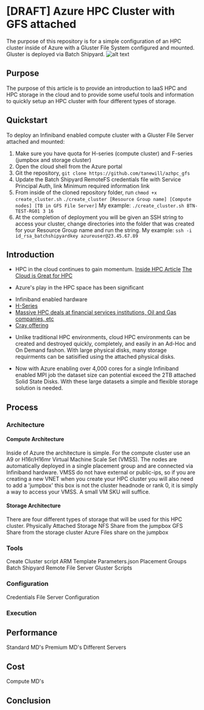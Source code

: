 # [DRAFT] Azure HPC Cluster with GFS attached
The purpose of this repository is for a simple configuration of an HPC cluster inside of Azure with a Gluster File System configured and mounted. Gluster is deployed via Batch Shipyard.
![alt text](https://github.com/tanewill/azhpc_gfs/blob/master/support/azhpc_gfs_arch.png)

## Purpose
The purpose of this article is to provide an introduction to IaaS HPC and HPC storage in the cloud and to provide some useful tools and information to quickly setup an HPC cluster with four different types of storage.

## Quickstart
To deploy an Infiniband enabled compute cluster with a Gluster File Server attached and mounted:
1. Make sure you have quota for H-series (compute cluster) and F-series (jumpbox and storage cluster)
2. Open the cloud shell from the Azure portal
3. Git the repository, `git clone https://github.com/tanewill/azhpc_gfs`
4. Update the Batch Shipyard RemoteFS credentials file with Service Principal Auth, link
    Minimum required information link
5. From inside of the cloned repository folder, run 
    `chmod +x create_cluster.sh`
    `./create_cluster [Resource Group name] [Compute nodes] [TB in GFS File Server]`
        My example: `./create_cluster.sh BTN-TEST-RG01 3 16`
6. At the completion of deployment you will be given an SSH string to access your cluster, change directories into the folder that was created for your Resource Group name and run the string.
    My example: `ssh -i id_rsa_batchshipyardkey azureuser@23.45.67.89`

## Introduction
- HPC in the cloud continues to gain momentum. 
[Inside HPC Article](https://insidehpc.com/2017/03/long-rise-hpc-cloud/)
[The Cloud is Great for HPC](https://www.theregister.co.uk/2017/06/16/the_cloud_is_great_for_hpc_discuss/)
		
- Azure's play in the HPC space has been significant
* Infiniband enabled hardware
* [H-Series](https://azure.microsoft.com/en-us/blog/availability-of-h-series-vms-in-microsoft-azure/)
* [Massive HPC deals at financial services institutions, Oil and Gas companies, etc](https://www.forbes.com/sites/alexkonrad/2017/10/30/chevron-partners-with-microsoft-in-cloud/)
* [Cray offering](https://www.cray.com/solutions/supercomputing-as-a-service/cray-in-azure)
		
- Unlike traditional HPC environments, cloud HPC environments can be created and destroyed quickly, completely, and easily in an Ad-Hoc and On Demand fashon. With large physical disks, many storage requirments can be satisified using the attached physical disks.
	
- Now with Azure enabling over 4,000 cores for a single Infiniband enabled MPI job the dataset size can potential exceed the 2TB attached Solid State Disks. With these large datasets a simple and flexible storage solution is needed.

## Process
### Architecture
#### Compute Architecture
Inside of Azure the architecture is simple. For the compute cluster use an A9 or H16r/H16mr Virtual Machine Scale Set (VMSS). The nodes are automatically deployed in a single placement group and are connected via Infiniband hardware. VMSS do not have external or public-ips, so if you are creating a new VNET when you create your HPC cluster you will also need to add a 'jumpbox' this box is not the cluster headnode or rank 0, it is simply a way to access your VMSS. A small VM SKU will suffice.
		
#### Storage Architecture
There are four different types of storage that will be used for this HPC cluster.
Physically Attached Storage
NFS Share from the jumpbox
GFS Share from the storage cluster
Azure Files share on the jumpbox
    
### Tools
Create Cluster script
ARM Template
Parameters.json
Placement Groups
Batch Shipyard Remote File Server
Gluster
Scripts
    
### Configuration
Credentials
File Server Configuration
    
### Execution
	
## Performance
Standard MD's
Premium MD's
Different Servers

## Cost
Compute
MD's
	
## Conclusion

